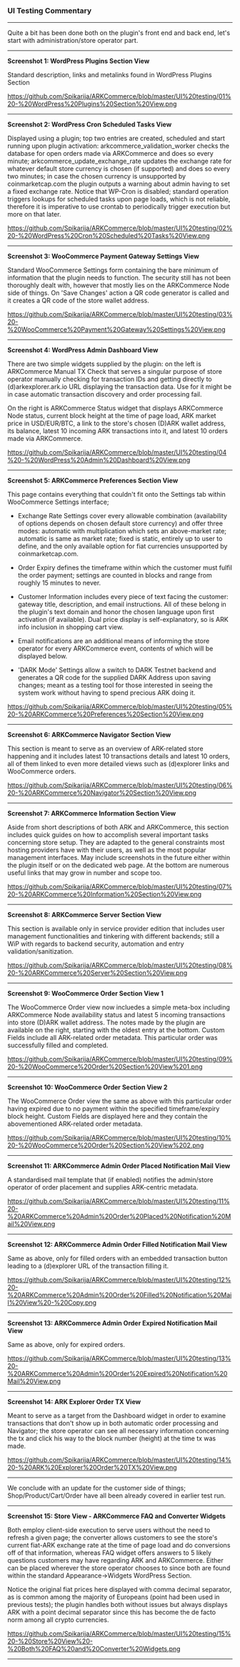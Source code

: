 ### **UI Testing Commentary**


----------


Quite a bit has been done both on the plugin's front end and back end, let's start with administration/store operator part.


----------


**Screenshot 1: WordPress Plugins Section View**

Standard description, links and metalinks found in WordPress Plugins Section 

https://github.com/Spikarija/ARKCommerce/blob/master/UI%20testing/01%20-%20WordPress%20Plugins%20Section%20View.png


----------


**Screenshot 2: WordPress Cron Scheduled Tasks View**

Displayed using a plugin; top two entries are created, scheduled and start running upon plugin activation: arkcommerce_validation_worker checks the database for open orders made via ARKCommerce and does so every minute; arkcommerce_update_exchange_rate updates the exchange rate for whatever default store currency is chosen (if supported) and does so every two minutes; in case the chosen currency is unsupported by coinmarketcap.com the plugin outputs a warning about admin having to set a fixed exchange rate. Notice that WP-Cron is disabled; standard operation triggers lookups for scheduled tasks upon page loads, which is not reliable, therefore it is imperative to use crontab to periodically trigger execution but more on that later.

https://github.com/Spikarija/ARKCommerce/blob/master/UI%20testing/02%20-%20WordPress%20Cron%20Scheduled%20Tasks%20View.png


----------


**Screenshot 3: WooCommerce Payment Gateway Settings View**

Standard WooCommerce Settings form containing the bare minimum of information that the plugin needs to function. The security still has not been thoroughly dealt with, however that mostly lies on the ARKCommerce Node side of things. On 'Save Changes' action a QR code generator is called and it creates a QR code of the store wallet address.

https://github.com/Spikarija/ARKCommerce/blob/master/UI%20testing/03%20-%20WooCommerce%20Payment%20Gateway%20Settings%20View.png


----------


**Screenshot 4: WordPress Admin Dashboard View**

There are two simple widgets supplied by the plugin: on the left is ARKCommerce Manual TX Check that serves a singular purpose of store operator manually checking for transaction IDs and getting directly to (d)arkexplorer.ark.io URL displaying the transaction data. Use for it might be in case automatic transaction discovery and order processing fail.

On the right is ARKCommerce Status widget that displays ARKCommerce Node status, current block height at the time of page load, ARK market price in USD/EUR/BTC, a link to the store's chosen (D)ARK wallet address, its balance, latest 10 incoming ARK transactions into it, and latest 10 orders made via ARKCommerce.

https://github.com/Spikarija/ARKCommerce/blob/master/UI%20testing/04%20-%20WordPress%20Admin%20Dashboard%20View.png


----------


**Screenshot 5: ARKCommerce Preferences Section View**

This page contains everything that couldn't fit onto the Settings tab within WooCommerce Settings interface;

 - Exchange Rate Settings cover every allowable combination (availability of options depends on chosen default store currency) and offer three modes: automatic with multiplication which sets an above-market rate; automatic is same as market rate; fixed is static, entirely up to user to define, and the only available option for fiat currencies unsupported by coinmarketcap.com.
 
 - Order Expiry defines the timeframe within which the customer must fulfil the order payment; settings are counted in blocks and range from roughly 15 minutes to never.
  
 - Customer Information includes every piece of text facing the customer: gateway title, description, and email instructions. All of these belong in the plugin's text domain and honor the chosen language upon first activation (if available). Dual price display is self-explanatory, so is ARK info inclusion in shopping cart view.
 
 - Email notifications are an additional means of informing the store operator for every ARKCommerce event, contents of which will be displayed below.
 
  - 'DARK Mode' Settings allow a switch to DARK Testnet backend and generates a QR code for the supplied DARK Address upon saving changes; meant as a testing tool for those interested in seeing the system work without having to spend precious ARK doing it.
  
https://github.com/Spikarija/ARKCommerce/blob/master/UI%20testing/05%20-%20ARKCommerce%20Preferences%20Section%20View.png


----------


**Screenshot 6: ARKCommerce Navigator Section View**

This section is meant to serve as an overview of ARK-related store happening and it includes latest 10 transactions details and latest 10 orders, all of them linked to even more detailed views such as (d)explorer links and WooCommerce orders.

https://github.com/Spikarija/ARKCommerce/blob/master/UI%20testing/06%20-%20ARKCommerce%20Navigator%20Section%20View.png


----------


**Screenshot 7: ARKCommerce Information Section View**

Aside from short descriptions of both ARK and ARKCommerce, this section includes quick guides on how to accomplish several important tasks concerning store setup. They are adapted to the general constraints most hosting providers have with their users, as well as the most popular management interfaces. May include screenshots in the future either within the plugin itself or on the dedicated web page. At the bottom are numerous useful links that may grow in number and scope too.

https://github.com/Spikarija/ARKCommerce/blob/master/UI%20testing/07%20-%20ARKCommerce%20Information%20Section%20View.png


----------


**Screenshot 8: ARKCommerce Server Section View**

This section is available only in service provider edition that includes user management functionalities and tinkering with different backends; still a WiP with regards to backend security, automation and entry validation/sanitization.

https://github.com/Spikarija/ARKCommerce/blob/master/UI%20testing/08%20-%20ARKCommerce%20Server%20Section%20View.png


----------


**Screenshot 9: WooCommerce Order Section View 1**

The WooCommerce Order view now incluedes a simple meta-box including ARKCommerce Node availability status and latest 5 incoming transactions into store (D)ARK wallet address. The notes made by the plugin are available on the right, starting with the oldest entry at the bottom. Custom Fields include all ARK-related order metadata. This particular order was successfully filled and completed.

https://github.com/Spikarija/ARKCommerce/blob/master/UI%20testing/09%20-%20WooCommerce%20Order%20Section%20View%201.png


----------


**Screenshot 10: WooCommerce Order Section View 2**

The WooCommerce Order view the same as above with this particular order having expired due to no payment within the specified timeframe/expiry block height. Custom Fields are displayed here and they contain the abovementioned ARK-related order metadata.

https://github.com/Spikarija/ARKCommerce/blob/master/UI%20testing/10%20-%20WooCommerce%20Order%20Section%20View%202.png


----------


**Screenshot 11: ARKCommerce Admin Order Placed Notification Mail View**

A standardised mail template that (if enabled) notifies the admin/store operator of order placement and supplies ARK-centric metadata.

https://github.com/Spikarija/ARKCommerce/blob/master/UI%20testing/11%20-%20ARKCommerce%20Admin%20Order%20Placed%20Notification%20Mail%20View.png


----------


**Screenshot 12: ARKCommerce Admin Order Filled Notification Mail View**

Same as above, only for filled orders with an embedded transaction button leading to a (d)explorer URL of the transaction filling it.

https://github.com/Spikarija/ARKCommerce/blob/master/UI%20testing/12%20-%20ARKCommerce%20Admin%20Order%20Filled%20Notification%20Mail%20View%20-%20Copy.png

----------


**Screenshot 13: ARKCommerce Admin Order Expired Notification Mail View**

Same as above, only for expired orders.

https://github.com/Spikarija/ARKCommerce/blob/master/UI%20testing/13%20-%20ARKCommerce%20Admin%20Order%20Expired%20Notification%20Mail%20View.png


----------


**Screenshot 14: ARK Explorer Order TX View**

Meant to serve as a target from the Dashboard widget in order to examine transactions that don't show up in both automatic order processing and Navigator; the store operator can see all necessary information concerning the tx and click his way to the block number (height) at the time tx was made. 

https://github.com/Spikarija/ARKCommerce/blob/master/UI%20testing/14%20-%20ARK%20Explorer%20Order%20TX%20View.png


----------


We conclude with an update for the customer side of things; Shop/Product/Cart/Order have all been already covered in earlier test run.


----------


**Screenshot 15: Store View - ARKCommerce FAQ and Converter Widgets**

Both employ client-side execution to serve users without the need to refresh a given page; the converter allows customers to see the store's current fiat-ARK exchange rate at the time of page load and do conversions off of that information, whereas FAQ widget offers answers to 5 likely questions customers may have regarding ARK and ARKCommerce. Either can be placed wherever the store operator chooses to since both are found within the standard Appearance->Widgets WordPress Section.

Notice the original fiat prices here displayed with comma decimal separator, as is common among the majority of Europeans (point had been used in previous tests); the plugin handles both without issues but always displays ARK with a point decimal separator since this has become the de facto norm among all crypto currencies.

https://github.com/Spikarija/ARKCommerce/blob/master/UI%20testing/15%20-%20Store%20View%20-%20Both%20FAQ%20and%20Converter%20Widgets.png


----------

